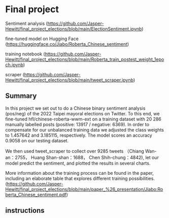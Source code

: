 # Final project

Sentiment analysis (https://github.com/Jasper-Hewitt/final_project_elections/blob/main/ElectionSentiment.ipynb)

fine-tuned model on Hugging Face (https://huggingface.co/Jiabo/Roberta_Chinese_sentiment)

training notebook (https://github.com/Jasper-Hewitt/final_project_elections/blob/main/Roberta_train_postest_weight_1epoch.ipynb)

scraper (https://github.com/Jasper-Hewitt/final_project_elections/blob/main/tweet_scraper.ipynb)

## Summary
In this project we set out to do a Chinese binary sentiment analysis (pos/neg) of the 2022 Taipei mayoral elections on Twitter. To this end, we fine-tuned hfl/chinese-roberta-wwm-ext on a training dataset with 20 286 manually labelled posts (positive: 13917 / negative: 6369). In order to compensate for our unbalanced training data we adjusted the class weights to 1.457642 and 3.185115, respectively. The model scores an accuracy 0.9058 on our testing dataset. 

We then used tweet_scraper to collect over 9285 tweets （Chiang Wan-an：2755， Huang Shan-shan：1688， Chen Shih-chung：4842), let our model predict the sentiment, and plotted the results in several charts. 

More information about the training process can be found in the paper, including an elaborate table that explores different training possibilities. (https://github.com/Jasper-Hewitt/final_project_elections/blob/main/paper_%26_presentation/Jiabo:Roberta_Chinese_sentiment.pdf)  

## instructions 




